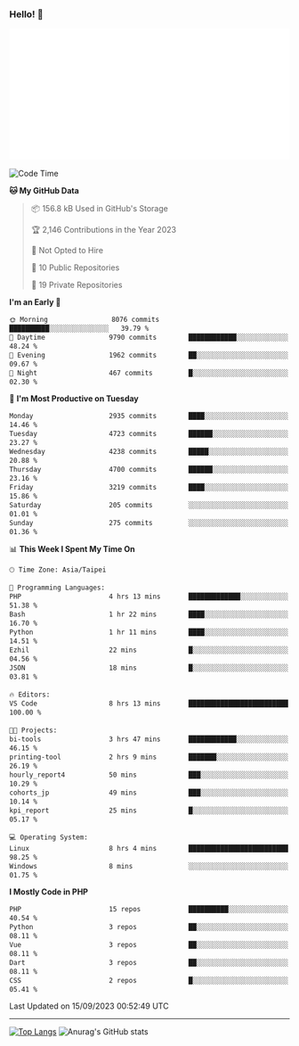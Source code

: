 ### Hello! 👋

![Metrics](/metrics.classic.svg)

<!--START_SECTION:waka-->
![Code Time](http://img.shields.io/badge/Code%20Time-614%20hrs%2059%20mins-blue)

**🐱 My GitHub Data** 

> 📦 156.8 kB Used in GitHub's Storage 
 > 
> 🏆 2,146 Contributions in the Year 2023
 > 
> 🚫 Not Opted to Hire
 > 
> 📜 10 Public Repositories 
 > 
> 🔑 19 Private Repositories 
 > 
**I'm an Early 🐤** 

```text
🌞 Morning                8076 commits        ██████████░░░░░░░░░░░░░░░   39.79 % 
🌆 Daytime                9790 commits        ████████████░░░░░░░░░░░░░   48.24 % 
🌃 Evening                1962 commits        ██░░░░░░░░░░░░░░░░░░░░░░░   09.67 % 
🌙 Night                  467 commits         █░░░░░░░░░░░░░░░░░░░░░░░░   02.30 % 
```
📅 **I'm Most Productive on Tuesday** 

```text
Monday                   2935 commits        ████░░░░░░░░░░░░░░░░░░░░░   14.46 % 
Tuesday                  4723 commits        ██████░░░░░░░░░░░░░░░░░░░   23.27 % 
Wednesday                4238 commits        █████░░░░░░░░░░░░░░░░░░░░   20.88 % 
Thursday                 4700 commits        ██████░░░░░░░░░░░░░░░░░░░   23.16 % 
Friday                   3219 commits        ████░░░░░░░░░░░░░░░░░░░░░   15.86 % 
Saturday                 205 commits         ░░░░░░░░░░░░░░░░░░░░░░░░░   01.01 % 
Sunday                   275 commits         ░░░░░░░░░░░░░░░░░░░░░░░░░   01.36 % 
```


📊 **This Week I Spent My Time On** 

```text
🕑︎ Time Zone: Asia/Taipei

💬 Programming Languages: 
PHP                      4 hrs 13 mins       █████████████░░░░░░░░░░░░   51.38 % 
Bash                     1 hr 22 mins        ████░░░░░░░░░░░░░░░░░░░░░   16.70 % 
Python                   1 hr 11 mins        ████░░░░░░░░░░░░░░░░░░░░░   14.51 % 
Ezhil                    22 mins             █░░░░░░░░░░░░░░░░░░░░░░░░   04.56 % 
JSON                     18 mins             █░░░░░░░░░░░░░░░░░░░░░░░░   03.81 % 

🔥 Editors: 
VS Code                  8 hrs 13 mins       █████████████████████████   100.00 % 

🐱‍💻 Projects: 
bi-tools                 3 hrs 47 mins       ████████████░░░░░░░░░░░░░   46.15 % 
printing-tool            2 hrs 9 mins        ███████░░░░░░░░░░░░░░░░░░   26.19 % 
hourly_report4           50 mins             ███░░░░░░░░░░░░░░░░░░░░░░   10.29 % 
cohorts_jp               49 mins             ███░░░░░░░░░░░░░░░░░░░░░░   10.14 % 
kpi_report               25 mins             █░░░░░░░░░░░░░░░░░░░░░░░░   05.17 % 

💻 Operating System: 
Linux                    8 hrs 4 mins        █████████████████████████   98.25 % 
Windows                  8 mins              ░░░░░░░░░░░░░░░░░░░░░░░░░   01.75 % 
```

**I Mostly Code in PHP** 

```text
PHP                      15 repos            ██████████░░░░░░░░░░░░░░░   40.54 % 
Python                   3 repos             ██░░░░░░░░░░░░░░░░░░░░░░░   08.11 % 
Vue                      3 repos             ██░░░░░░░░░░░░░░░░░░░░░░░   08.11 % 
Dart                     3 repos             ██░░░░░░░░░░░░░░░░░░░░░░░   08.11 % 
CSS                      2 repos             █░░░░░░░░░░░░░░░░░░░░░░░░   05.41 % 
```




 Last Updated on 15/09/2023 00:52:49 UTC
<!--END_SECTION:waka-->

<hr>

<span style="display:inline-block">[![Top Langs](https://github-readme-stats.vercel.app/api/top-langs/?username=maureendadap&layout=compact&theme=transparent)](https://github.com/anuraghazra/github-readme-stats)</span>
<span style="display:inline-block">![Anurag's GitHub stats](https://github-readme-stats.vercel.app/api?username=maureendadap&show_icons=true&theme=transparent&count_private=true)</span>

<!--
**MaureenDadap/maureendadap** is a ✨ _special_ ✨ repository because its `README.md` (this file) appears on your GitHub profile.

Here are some ideas to get you started:

- 🔭 I’m currently working on ...
- 🌱 I’m currently learning ...
- 👯 I’m looking to collaborate on ...
- 🤔 I’m looking for help with ...
- 💬 Ask me about ...
- 📫 How to reach me: ...
- 😄 Pronouns: ...
- ⚡ Fun fact: ...
-->
